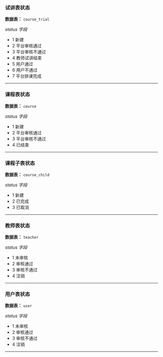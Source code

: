 
### 试讲表状态

**数据表：** `course_trial`



*status 字段*

- 1 新建
- 2 平台审核通过
- 3 平台审核不通过
- 4 教师试讲结束
- 5 用户通过
- 6 用户不通过
- 7 平台排课完成

***

### 课程表状态

**数据表：** `course`



*status 字段*

- 1 新建
- 2 平台审核通过
- 3 平台审核不通过
- 4 已结束

***

### 课程子表状态

**数据表：** `course_child`



*status 字段*

- 1 新建
- 2 已完成
- 3 已取消

***

### 教师表状态

**数据表：** `teacher`



*status 字段*

- 1 未审核
- 2 审核通过
- 3 审核不通过
- 4 注销

***

### 用户表状态

**数据表：** `user`



*status 字段*

- 1 未审核
- 2 审核通过
- 3 审核不通过
- 4 注销

***